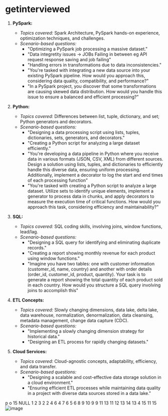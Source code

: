 # getinterviewed

1. **PySpark:**
   - *Topics covered:* Spark Architecture, PySpark hands-on experience, optimization techniques, and challenges.
   - *Scenario-based questions:*
     - "Optimizing a PySpark job processing a massive dataset."
     - "Data integretity issues -> JOBs Failing in between eg API request response saving and job failing"
     - "Handling errors in transformations due to data inconsistencies."
     - "You're tasked with integrating a new data source into your existing PySpark pipeline. How would you approach this, considering data quality, compatibility, and performance?"
     - "In a PySpark project, you discover that some transformations are causing skewed data distribution. How would you handle this issue to ensure a balanced and efficient processing?"

2. **Python:**
   - *Topics covered:* Differences between list, tuple, dictionary, and set; Python generators and decorators.
   - *Scenario-based questions:*
     - "Designing a data processing script using lists, tuples, dictionaries, sets, generators, and decorators."
     - "Creating a Python script for analyzing a large dataset efficiently."
     - "You're developing a data pipeline in Python where you receive data in various formats (JSON, CSV, XML) from different sources. Design a solution using lists, tuples, and dictionaries to efficiently handle this diverse data, ensuring uniform processing. Additionally, implement a decorator to log the start and end times of each processing function"
     - "You're tasked with creating a Python script to analyze a large dataset. Utilize sets to identify unique elements, implement a generator to process data in chunks, and apply decorators to measure the execution time of critical functions. How would you approach this task, considering efficiency and maintainability?"

3. **SQL:**
   - *Topics covered:* SQL coding skills, involving joins, window functions, lead/lag.
   - *Scenario-based questions:*
     - "Designing a SQL query for identifying and eliminating duplicate records."
     - "Creating a report showing monthly revenue for each product using window functions."
     - "Imagine you have two tables: one with customer information (customer_id, name, country) and another with order details (order_id, customer_id, product, quantity). Your task is to generate a report showing the total quantity of each product sold in each country. How would you structure a SQL query involving joins to accomplish this"

4. **ETL Concepts:**
   - *Topics covered:* Slowly changing dimensions, data lake, delta lake, data warehouse, normalization, denormalization, data cleansing, metadata management, change data capture (CDC).
   - *Scenario-based questions:*
     - "Implementing a slowly changing dimension strategy for historical data."
     - "Designing an ETL process for rapidly changing datasets."

5. **Cloud Services:**
   - *Topics covered:* Cloud-agnostic concepts, adaptability, efficiency, and data transfer.
   - *Scenario-based questions:*
     - "Designing a scalable and cost-effective data storage solution in a cloud environment."
     - "Ensuring efficient ETL processes while maintaining data quality in a project with diverse data sources stored in a data lake."
    
p	o
15	NULL
1	2
3	2
2	4
6	4
7	6
5	6
8	9
10	9
9	11
13	11
12	13
14	13
4	15
11	15
![image](https://github.com/rahulroy-io/get-interviewed/assets/17535597/efefa74f-a118-48b6-85cb-7a99df1e6c87)

